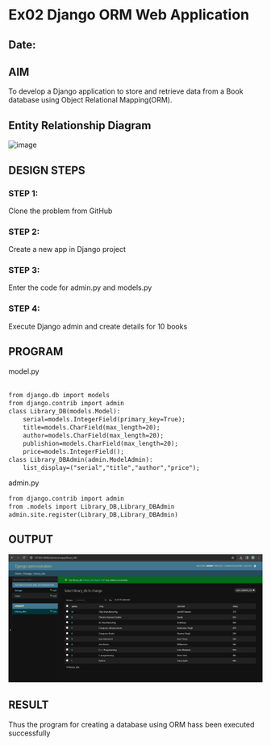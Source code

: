 # Ex02 Django ORM Web Application
## Date: 

## AIM
To develop a Django application to store and retrieve data from a Book database using Object Relational Mapping(ORM).

## Entity Relationship Diagram
![image](https://github.com/Suresh-2006/ORM/assets/149347611/1baa57bd-1695-45a9-b2c8-b9d9939ef115)




## DESIGN STEPS

### STEP 1:
Clone the problem from GitHub

### STEP 2:
Create a new app in Django project

### STEP 3:
Enter the code for admin.py and models.py

### STEP 4:
Execute Django admin and create details for 10 books

## PROGRAM
model.py
```

from django.db import models
from django.contrib import admin
class Library_DB(models.Model):
    serial=models.IntegerField(primary_key=True);
    title=models.CharField(max_length=20);
    author=models.CharField(max_length=20);
    publishion=models.CharField(max_length=20);
    price=models.IntegerField();
class Library_DBAdmin(admin.ModelAdmin):
    list_display=("serial","title","author","price");
```
admin.py
```
from django.contrib import admin
from .models import Library_DB,Library_DBAdmin
admin.site.register(Library_DB,Library_DBAdmin)
```


## OUTPUT
![output](./Screenshot%202024-02-28%20094257.png)


## RESULT
Thus the program for creating a database using ORM hass been executed successfully
